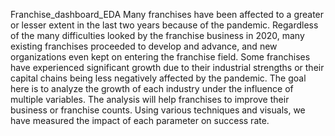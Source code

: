 Franchise_dashboard_EDA
Many franchises have been affected to a greater or lesser extent in the last two years because of the pandemic. Regardless of the many difficulties looked by the franchise business in 2020, many existing franchises proceeded to develop and advance, and new organizations even kept on entering the franchise field. Some franchises have experienced significant growth due to their industrial strengths or their capital chains being less negatively affected by the pandemic.  The goal here is to analyze the growth of each industry under the influence of multiple variables. The analysis will help franchises to improve their business or franchise counts.  Using various techniques and visuals, we have measured the impact of each parameter on success rate. 
